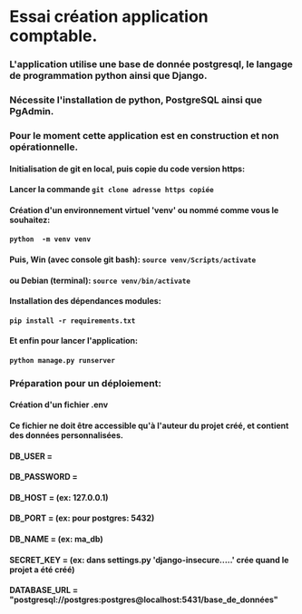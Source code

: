 # Essai création application comptable.

### L'application utilise une base de donnée postgresql, le langage de programmation python ainsi que Django.
### Nécessite l'installation de python, PostgreSQL ainsi que PgAdmin.
### Pour le moment cette application est en construction et non opérationnelle.
#### Initialisation de git en local, puis copie du code version https:
#### Lancer la commande ``git clone adresse https copiée``
#### Création d'un environnement virtuel 'venv' ou nommé comme vous le souhaitez:
#### ``python  -m venv venv``
#### Puis, Win (avec console git bash): ``source venv/Scripts/activate``
####       ou Debian (terminal):   ``source venv/bin/activate``
#### Installation des dépendances modules:
#### ``pip install -r requirements.txt``
#### Et enfin pour lancer l'application:
#### ``python manage.py runserver``

### Préparation pour un déploiement:
#### Création d'un fichier .env
#### Ce fichier ne doit être accessible qu'à l'auteur du projet créé, et contient des données personnalisées.

#### DB_USER = 
#### DB_PASSWORD = 
#### DB_HOST = (ex: 127.0.0.1)
#### DB_PORT =  (ex: pour postgres: 5432)
#### DB_NAME = (ex: ma_db)
#### SECRET_KEY = (ex: dans settings.py 'django-insecure.....' crée quand le projet a été créé)
#### DATABASE_URL = "postgresql://postgres:postgres@localhost:5431/base_de_données"
            
